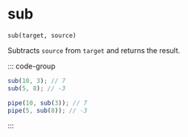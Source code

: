# sub

`sub(target, source)`

Subtracts `source` from `target` and returns the result.

::: code-group

```ts [data-first]
sub(10, 3); // 7
sub(5, 8); // -3
```

```ts [data-last]
pipe(10, sub(3)); // 7
pipe(5, sub(8)); // -3
```

:::
